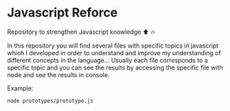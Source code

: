 # Javascript Reforce 
Repository to strengthen Javascript knowledge ⬆️ :fire:

In this repository you will find several files with specific topics in javascript which I developed in order to understand and improve my understanding of different concepts in the language... Usually each file corresponds to a specific topic and you can see the results by accessing the specific file with node and see the results in console.

Example:
```sh
node prototypes/prototype.js
```
